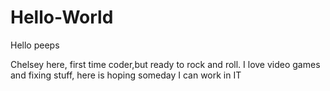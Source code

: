 # Hello-World



Hello peeps

Chelsey here, first time coder,but ready to rock and roll.
I love video games and fixing stuff, here is hoping someday I can work in IT
